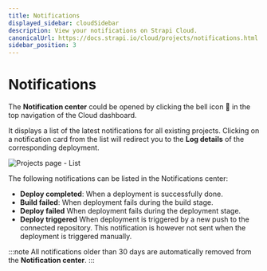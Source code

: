 ```yaml
---
title: Notifications
displayed_sidebar: cloudSidebar
description: View your notifications on Strapi Cloud.
canonicalUrl: https://docs.strapi.io/cloud/projects/notifications.html
sidebar_position: 3
---
```


# Notifications

The **Notification center** could be opened by clicking the bell icon 🔔 in the top navigation of the Cloud dashboard.

It displays a list of the latest notifications for all existing projects. Clicking on a notification card from the list will redirect you to the **Log details** of the corresponding deployment.

![Projects page - List](/img/assets/cloud/notification-center.png)

The following notifications can be listed in the Notifications center:

* **Deploy completed**: When a deployment is successfully done.
* **Build failed**: When deployment fails during the build stage.
* **Deploy failed** When deployment fails during the deployment stage.
* **Deploy triggered** When deployment is triggered by a new push to the connected repository. This notification is however not sent when the deployment is triggered manually.


:::note
All notifications older than 30 days are automatically removed from the **Notification center**.
:::
